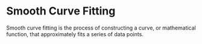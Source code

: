 # Smooth Curve Fitting
 Smooth curve fitting is the process of constructing a curve, or mathematical function, that approximately fits a series of data points.

